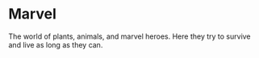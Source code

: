 # Marvel
The world of plants, animals, and marvel heroes. Here they try to survive and live as long as they can.
